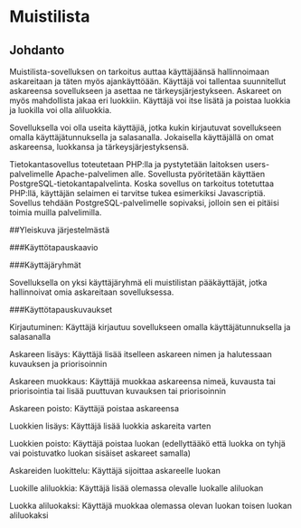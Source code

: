 
# Muistilista

## Johdanto

Muistilista-sovelluksen on tarkoitus auttaa käyttäjäänsä hallinnoimaan askareitaan ja täten myös ajankäyttöään. Käyttäjä voi tallentaa suunnitellut askareensa sovellukseen ja asettaa ne tärkeysjärjestykseen. Askareet on myös mahdollista jakaa eri luokkiin. Käyttäjä voi itse lisätä ja poistaa luokkia ja luokilla voi olla aliluokkia.

Sovelluksella voi olla useita käyttäjiä, jotka kukin kirjautuvat sovellukseen omalla käyttäjätunnuksella ja salasanalla. Jokaisella käyttäjällä on omat askareensa, luokkansa ja tärkeysjärjestyksensä. 

Tietokantasovellus toteutetaan PHP:lla ja pystytetään laitoksen users-palvelimelle Apache-palvelimen alle. Sovellusta pyöritetään käyttäen PostgreSQL-tietokantapalvelinta. Koska sovellus on tarkoitus totetuttaa PHP:llä, käyttäjän selaimen ei tarvitse tukea esimerkiksi Javascriptiä. Sovellus tehdään PostgreSQL-palvelimelle sopivaksi, jolloin sen ei pitäisi toimia muilla palvelimilla.


##Yleiskuva järjestelmästä

###Käyttötapauskaavio

###Käyttäjäryhmät

Sovelluksella on yksi käyttäjäryhmä eli muistilistan pääkäyttäjät, jotka hallinnoivat omia askareitaan sovelluksessa.

###Käyttötapauskuvaukset

Kirjautuminen:
Käyttäjä kirjautuu sovellukseen omalla käyttäjätunnuksella ja salasanalla

Askareen lisäys:
Käyttäjä lisää itselleen askareen nimen ja halutessaan kuvauksen ja priorisoinnin

Askareen muokkaus:
Käyttäjä muokkaa askareensa nimeä, kuvausta tai priorisointia tai lisää puuttuvan kuvauksen tai priorisoinnin

Askareen poisto:
Käyttäjä poistaa askareensa 

Luokkien lisäys:
Käyttäjä lisää luokkia askareita varten

Luokkien poisto:
Käyttäjä poistaa luokan (edellyttääkö että luokka on tyhjä vai poistuvatko luokan sisäiset askareet samalla)

Askareiden luokittelu:
Käyttäjä sijoittaa askareelle luokan

Luokille aliluokkia:
Käyttäjä lisää olemassa olevalle luokalle aliluokan

Luokka aliluokaksi:
Käyttäjä muokkaa olemassa olevan luokan toisen luokan aliluokaksi








